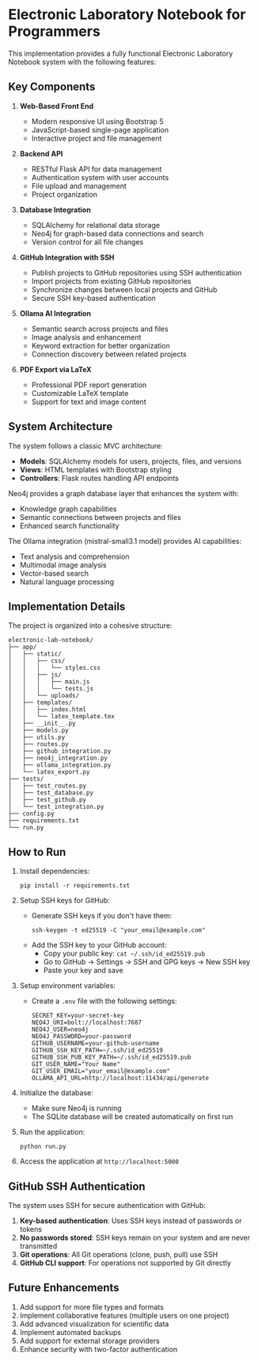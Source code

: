 # Electronic Laboratory Notebook for Programmers

This implementation provides a fully functional Electronic Laboratory Notebook system with the following features:

## Key Components

1. **Web-Based Front End**
   - Modern responsive UI using Bootstrap 5
   - JavaScript-based single-page application
   - Interactive project and file management

2. **Backend API**
   - RESTful Flask API for data management
   - Authentication system with user accounts
   - File upload and management
   - Project organization

3. **Database Integration**
   - SQLAlchemy for relational data storage
   - Neo4j for graph-based data connections and search
   - Version control for all file changes

4. **GitHub Integration with SSH**
   - Publish projects to GitHub repositories using SSH authentication
   - Import projects from existing GitHub repositories
   - Synchronize changes between local projects and GitHub
   - Secure SSH key-based authentication

5. **Ollama AI Integration**
   - Semantic search across projects and files
   - Image analysis and enhancement
   - Keyword extraction for better organization
   - Connection discovery between related projects

6. **PDF Export via LaTeX**
   - Professional PDF report generation
   - Customizable LaTeX template
   - Support for text and image content

## System Architecture

The system follows a classic MVC architecture:

- **Models**: SQLAlchemy models for users, projects, files, and versions
- **Views**: HTML templates with Bootstrap styling
- **Controllers**: Flask routes handling API endpoints

Neo4j provides a graph database layer that enhances the system with:
- Knowledge graph capabilities
- Semantic connections between projects and files
- Enhanced search functionality

The Ollama integration (mistral-small3.1 model) provides AI capabilities:
- Text analysis and comprehension
- Multimodal image analysis
- Vector-based search
- Natural language processing

## Implementation Details

The project is organized into a cohesive structure:
```
electronic-lab-notebook/
├── app/
│   ├── static/
│   │   ├── css/
│   │   │   └── styles.css
│   │   ├── js/
│   │   │   ├── main.js
│   │   │   └── tests.js
│   │   └── uploads/
│   ├── templates/
│   │   ├── index.html
│   │   └── latex_template.tex
│   ├── __init__.py
│   ├── models.py
│   ├── utils.py
│   ├── routes.py
│   ├── github_integration.py
│   ├── neo4j_integration.py
│   ├── ollama_integration.py
│   └── latex_export.py
├── tests/
│   ├── test_routes.py
│   ├── test_database.py
│   ├── test_github.py
│   └── test_integration.py
├── config.py
├── requirements.txt
└── run.py
```

## How to Run

1. Install dependencies:
   ```
   pip install -r requirements.txt
   ```

2. Setup SSH keys for GitHub:
   - Generate SSH keys if you don't have them:
     ```
     ssh-keygen -t ed25519 -C "your_email@example.com"
     ```
   - Add the SSH key to your GitHub account:
     - Copy your public key: `cat ~/.ssh/id_ed25519.pub`
     - Go to GitHub → Settings → SSH and GPG keys → New SSH key
     - Paste your key and save

3. Setup environment variables:
   - Create a `.env` file with the following settings:
     ```
     SECRET_KEY=your-secret-key
     NEO4J_URI=bolt://localhost:7687
     NEO4J_USER=neo4j
     NEO4J_PASSWORD=your-password
     GITHUB_USERNAME=your-github-username
     GITHUB_SSH_KEY_PATH=~/.ssh/id_ed25519
     GITHUB_SSH_PUB_KEY_PATH=~/.ssh/id_ed25519.pub
     GIT_USER_NAME="Your Name"
     GIT_USER_EMAIL="your_email@example.com"
     OLLAMA_API_URL=http://localhost:11434/api/generate
     ```

4. Initialize the database:
   - Make sure Neo4j is running
   - The SQLite database will be created automatically on first run

5. Run the application:
   ```
   python run.py
   ```

6. Access the application at `http://localhost:5000`

## GitHub SSH Authentication

The system uses SSH for secure authentication with GitHub:

1. **Key-based authentication**: Uses SSH keys instead of passwords or tokens
2. **No passwords stored**: SSH keys remain on your system and are never transmitted
3. **Git operations**: All Git operations (clone, push, pull) use SSH
4. **GitHub CLI support**: For operations not supported by Git directly

## Future Enhancements

1. Add support for more file types and formats
2. Implement collaborative features (multiple users on one project)
3. Add advanced visualization for scientific data
4. Implement automated backups
5. Add support for external storage providers
6. Enhance security with two-factor authentication
